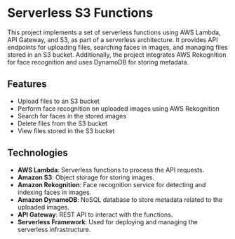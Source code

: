 # Serverless S3 Functions

This project implements a set of serverless functions using AWS Lambda, API Gateway, and S3, as part of a serverless architecture. It provides API endpoints for uploading files, searching faces in images, and managing files stored in an S3 bucket. Additionally, the project integrates AWS Rekognition for face recognition and uses DynamoDB for storing metadata.

## Features

- Upload files to an S3 bucket
- Perform face recognition on uploaded images using AWS Rekognition
- Search for faces in the stored images
- Delete files from the S3 bucket
- View files stored in the S3 bucket

## Technologies

- **AWS Lambda**: Serverless functions to process the API requests.
- **Amazon S3**: Object storage for storing images.
- **Amazon Rekognition**: Face recognition service for detecting and indexing faces in images.
- **Amazon DynamoDB**: NoSQL database to store metadata related to the uploaded images.
- **API Gateway**: REST API to interact with the functions.
- **Serverless Framework**: Used for deploying and managing the serverless infrastructure.




